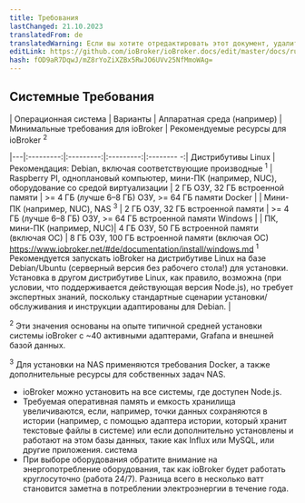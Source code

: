 ```yaml
---
title: Требования
lastChanged: 21.10.2023
translatedFrom: de
translatedWarning: Если вы хотите отредактировать этот документ, удалите поле «translationFrom», в противном случае этот документ будет снова автоматически переведен
editLink: https://github.com/ioBroker/ioBroker.docs/edit/master/docs/ru/install/requirements.md
hash: fOD9aR7DqwJ/mZ8rYoZiXZBx5RwJO6UVv25NfMmoWAg=
---
```

## Системные Требования
| Операционная система | Варианты | Аппаратная среда (например) | Минимальные требования для ioBroker | Рекомендуемые ресурсы для ioBroker <sup>2</sup>

|---|:---------:|:---------:|:---------:|:-------- -:| Дистрибутивы Linux | Рекомендация: Debian, включая соответствующие производные <sup>1</sup> | Raspberry PI, одноплановый компьютер, мини-ПК (например, NUC), оборудование со средой виртуализации | 2 ГБ ОЗУ, 32 ГБ встроенной памяти | &gt;= 4 ГБ (лучше 6–8 ГБ) ОЗУ, &gt;= 64 ГБ памяти Docker | | Мини-ПК (например, NUC), NAS <sup>3</sup> | 2 ГБ ОЗУ, 32 ГБ встроенной памяти | &gt;= 4 ГБ (лучше 6–8 ГБ) ОЗУ, &gt;= 64 ГБ встроенной памяти Windows | | ПК, мини-ПК (например, NUC)| 4 ГБ ОЗУ, 50 ГБ встроенной памяти (включая ОС) | 8 ГБ ОЗУ, 100 ГБ встроенной памяти (включая ОС) https://www.iobroker.net/#de/documentation/install/windows.md <sup>1</sup> Рекомендуется запускать ioBroker на дистрибутиве Linux на базе Debian/Ubuntu (серверный версия без рабочего стола!) для установки. Установка в другом дистрибутиве Linux, как правило, возможна (при условии, что поддерживается действующая версия Node.js), но требует экспертных знаний, поскольку стандартные сценарии установки/обслуживания и инструкции адаптированы для Debian. |

<sup>2</sup> Эти значения основаны на опыте типичной средней установки системы ioBroker с ~40 активными адаптерами, Grafana и внешней базой данных.

<sup>3</sup> Для установки на NAS применяются требования Docker, а также дополнительные ресурсы для собственных задач NAS.

- ioBroker можно установить на все системы, где доступен Node.js.
- Требуемая оперативная память и емкость хранилища увеличиваются, если, например, точки данных сохраняются в истории (например, с помощью адаптера истории, который хранит текстовые файлы в системе) или если дополнительно установлены и работают на этом базы данных, такие как Influx или MySQL, или другие приложения. система
- При выборе оборудования обратите внимание на энергопотребление оборудования, так как ioBroker будет работать круглосуточно (работа 24/7). Разница всего в несколько ватт становится заметна в потреблении электроэнергии в течение года.
